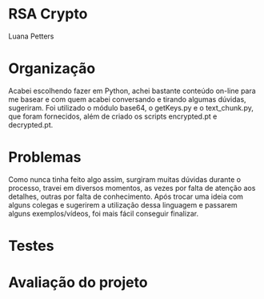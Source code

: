 # RSA Crypto

Luana Petters

# Organização
Acabei escolhendo fazer em Python, achei bastante conteúdo on-line para me basear e com quem acabei conversando e tirando algumas dúvidas, sugeriram.
Foi utilizado o módulo base64, o getKeys.py e o text_chunk.py, que foram fornecidos, além de criado os scripts encrypted.pt e decrypted.pt. 

# Problemas
Como nunca tinha feito algo assim, surgiram muitas dúvidas durante o processo, travei em diversos momentos, as vezes por falta de atenção aos detalhes, outras por falta de conhecimento. Após trocar uma ideia com alguns colegas e sugerirem a utilização dessa linguagem e passarem alguns exemplos/vídeos, foi mais fácil conseguir finalizar.

# Testes

# Avaliação do projeto

